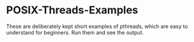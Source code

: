 # POSIX-Threads-Examples
These are deliberately kept short examples of pthreads, which are easy to understand for beginners. Run them and see the output.
